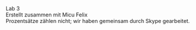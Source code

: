 Lab 3\
Erstellt zusammen mit Micu Felix\
Prozentsätze zählen nicht; wir haben gemeinsam durch Skype gearbeitet.
